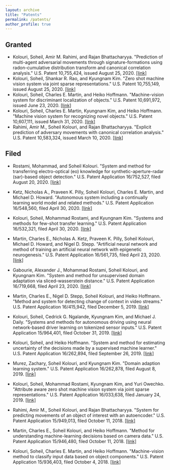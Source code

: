 ```yaml
---
layout: archive
title: "Patents"
permalink: /patents/
author_profile: true
---
```


## Granted

- Kolouri, Soheil, Amir M. Rahimi, and Rajan Bhattacharyya. "Prediction of multi-agent adversarial movements through signature-formations using radon-cumulative distribution transform and canonical correlation analysis." U.S. Patent 10,755,424, issued August 25, 2020. [[link]](https://patents.google.com/patent/US10755424B2/en)
- Kolouri, Soheil, Shankar R. Rao, and Kyungnam Kim. "Zero shot machine vision system via joint sparse representations." U.S. Patent 10,755,149, issued August 25, 2020. [[link]](https://patents.google.com/patent/US10755149B2/en)
- Kolouri, Soheil, Charles E. Martin, and Heiko Hoffmann. "Machine-vision system for discriminant localization of objects." U.S. Patent 10,691,972, issued June 23, 2020. [[link]](https://patents.google.com/patent/US10691972B2/en)
- Kolouri, Soheil, Charles E. Martin, Kyungnam Kim, and Heiko Hoffmann. "Machine vision system for recognizing novel objects." U.S. Patent 10,607,111, issued March 31, 2020. [[link]](https://patents.google.com/patent/US10607111B2/en)
- Rahimi, Amir M., Soheil Kolouri, and Rajan Bhattacharyya. "Explicit prediction of adversary movements with canonical correlation analysis." U.S. Patent 10,583,324, issued March 10, 2020. [[link]](https://patents.google.com/patent/US10583324B2/en)

## Filed

* Rostami, Mohammad, and Soheil Kolouri. "System and method for transferring electro-optical (eo) knowledge for synthetic-aperture-radar (sar)-based object detection." U.S. Patent Application 16/752,527, filed August 20, 2020. [[link]](https://patents.google.com/patent/US20200264300A1/en)

* Ketz, Nicholas A., Praveen K. Pilly, Soheil Kolouri, Charles E. Martin, and Michael D. Howard. "Autonomous system including a continually learning world model and related methods." U.S. Patent Application 16/548,560, filed April 30, 2020. [[link]](https://patents.google.com/patent/US20200134426A1/en)

* Kolouri, Soheil, Mohammad Rostami, and Kyungnam Kim. "Systems and methods for few-shot transfer learning." U.S. Patent Application 16/532,321, filed April 30, 2020. [[link]](https://patents.google.com/patent/US20200130177A1/en)

* Martin, Charles E., Nicholas A. Ketz, Praveen K. Pilly, Soheil Kolouri, Michael D. Howard, and Nigel D. Stepp. "Artificial neural network and method of training an artificial neural network with epigenetic neurogenesis." U.S. Patent Application 16/561,735, filed April 23, 2020. [[link]](https://www.freepatentsonline.com/y2020/0125930.html)

* Gabourie, Alexander J., Mohammad Rostami, Soheil Kolouri, and Kyungnam Kim. "System and method for unsupervised domain adaptation via sliced-wasserstein distance." U.S. Patent Application 16/719,668, filed April 23, 2020. [[link]](https://www.freepatentsonline.com/y2020/0125982.html)

* Martin, Charles E., Nigel D. Stepp, Soheil Kolouri, and Heiko Hoffmann. "Method and system for detecting change of context in video streams." U.S. Patent Application 16/415,942, filed December 5, 2019. [[link]](https://patents.google.com/patent/US20190370598A1/en)

* Kolouri, Soheil, Cedrick G. Ngalande, Kyungnam Kim, and Michael J. Daily. "Systems and methods for autonomous driving using neural network-based driver learning on tokenized sensor inputs." U.S. Patent Application 15/964,401, filed October 31, 2019. [[link]](https://patents.google.com/patent/US20190332109A1/en)

* Kolouri, Soheil, and Heiko Hoffmann. "System and method for estimating uncertainty of the decisions made by a supervised machine learner." U.S. Patent Application 16/262,894, filed September 26, 2019. [[link]](https://patents.google.com/patent/US20190294149A1/en)

* Murez, Zachary, Soheil Kolouri, and Kyungnam Kim. "Domain adaption learning system." U.S. Patent Application 16/262,878, filed August 8, 2019. [[link]](https://patents.google.com/patent/US20190244107A1/en)

* Kolouri, Soheil, Mohammad Rostami, Kyungnam Kim, and Yuri Owechko. "Attribute aware zero shot machine vision system via joint sparse representations." U.S. Patent Application 16/033,638, filed January 24, 2019. [[link]](https://patents.google.com/patent/US20190025848A1/en)

* Rahimi, Amir M., Soheil Kolouri, and Rajan Bhattacharyya. "System for predicting movements of an object of interest with an autoencoder." U.S. Patent Application 15/949,013, filed October 11, 2018. [[link]](https://patents.google.com/patent/US20180293736A1/en)

* Martin, Charles E., Soheil Kolouri, and Heiko Hoffmann. "Method for understanding machine-learning decisions based on camera data." U.S. Patent Application 15/946,480, filed October 11, 2018. [[link]](https://patents.google.com/patent/US20180293464A1/en)

* Kolouri, Soheil, Charles E. Martin, and Heiko Hoffmann. "Machine-vision method to classify input data based on object components." U.S. Patent Application 15/936,403, filed October 4, 2018. [[link]](https://patents.google.com/patent/US20180285699A1/en)

  
